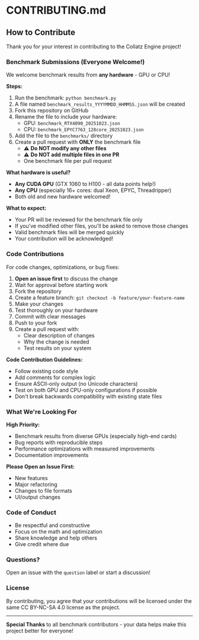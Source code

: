 # CONTRIBUTING.md

## How to Contribute

Thank you for your interest in contributing to the Collatz Engine project!

### Benchmark Submissions (Everyone Welcome!)

We welcome benchmark results from **any hardware** - GPU or CPU!

**Steps:**
1. Run the benchmark: `python benchmark.py`
2. A file named `benchmark_results_YYYYMMDD_HHMMSS.json` will be created
3. Fork this repository on GitHub
4. Rename the file to include your hardware: 
   - GPU: `benchmark_RTX4090_20251023.json`
   - CPU: `benchmark_EPYC7763_128core_20251023.json`
5. Add the file to the `benchmarks/` directory
6. Create a pull request with **ONLY** the benchmark file
   - ⚠️ **Do NOT modify any other files**
   - ⚠️ **Do NOT add multiple files in one PR**
   - One benchmark file per pull request

**What hardware is useful?**
- **Any CUDA GPU** (GTX 1060 to H100 - all data points help!)
- **Any CPU** (especially 16+ cores: dual Xeon, EPYC, Threadripper)
- Both old and new hardware welcomed!

**What to expect:**
- Your PR will be reviewed for the benchmark file only
- If you've modified other files, you'll be asked to remove those changes
- Valid benchmark files will be merged quickly
- Your contribution will be acknowledged!

### Code Contributions

For code changes, optimizations, or bug fixes:

1. **Open an issue first** to discuss the change
2. Wait for approval before starting work
3. Fork the repository
4. Create a feature branch: `git checkout -b feature/your-feature-name`
5. Make your changes
6. Test thoroughly on your hardware
7. Commit with clear messages
8. Push to your fork
9. Create a pull request with:
   - Clear description of changes
   - Why the change is needed
   - Test results on your system

**Code Contribution Guidelines:**
- Follow existing code style
- Add comments for complex logic
- Ensure ASCII-only output (no Unicode characters)
- Test on both GPU and CPU-only configurations if possible
- Don't break backwards compatibility with existing state files

### What We're Looking For

**High Priority:**
- Benchmark results from diverse GPUs (especially high-end cards)
- Bug reports with reproducible steps
- Performance optimizations with measured improvements
- Documentation improvements

**Please Open an Issue First:**
- New features
- Major refactoring
- Changes to file formats
- UI/output changes

### Code of Conduct

- Be respectful and constructive
- Focus on the math and optimization
- Share knowledge and help others
- Give credit where due

### Questions?

Open an issue with the `question` label or start a discussion!

### License

By contributing, you agree that your contributions will be licensed under the same CC BY-NC-SA 4.0 license as the project.

---

**Special Thanks** to all benchmark contributors - your data helps make this project better for everyone!
